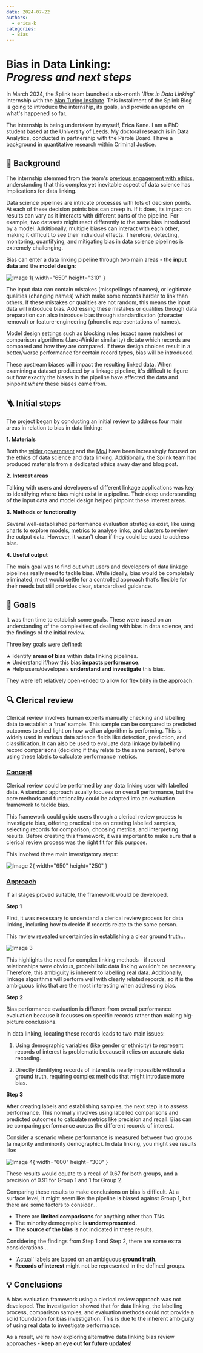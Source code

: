 ```yaml
---
date: 2024-07-22
authors:
  - erica-k
categories:
  - Bias
---
```


# Bias in Data Linking:<br>_Progress and next steps_

In March 2024, the Splink team launched a six-month _'Bias in Data Linking'_ internship with the [Alan Turing Institute](https://www.turing.ac.uk). This installment of the Splink Blog is going to introduce the internship, its goals, and provide an update on what's happened so far.

<!-- more -->

The internship is being undertaken by myself, Erica Kane. I am a PhD student based at the University of Leeds. My doctoral research is in Data Analytics, conducted in partnership with the Parole Board. I have a background in quantitative research within Criminal Justice.

## 📝 Background

The internship stemmed from the team's [previous engagement with ethics](https://moj-analytical-services.github.io/splink/blog/2024/01/23/ethics-in-data-linking.html), understanding that this complex yet inevitable aspect of data science has implications for data linking. 

Data science pipelines are intricate processes with lots of decision points. At each of these decision points bias can creep in. If it does, its impact on results can vary as it interacts with different parts of the pipeline. For example, two datasets might react differently to the same bias introduced by a model. Additionally, multiple biases can interact with each other, making it difficult to see their individual effects. Therefore, detecting, monitoring, quantifying, and mitigating bias in data science pipelines is extremely challenging.

Bias can enter a data linking pipeline through two main areas - the **input data** and the **model design**: 

![Image 1](./img/bias_chart.png){ width="650" height="310" }

The input data can contain mistakes (misspellings of names), or legitimate qualities (changing names) which make some records harder to link than others. If these mistakes or qualities are not random, this means the input data will introduce bias. Addressing these mistakes or qualities through data preparation can also introduce bias through standardisation (character removal) or feature-engineering (phonetic representations of names).

Model design settings such as blocking rules (exact name matches) or comparison algorithms (Jaro-Winkler similarity) dictate which records are compared and how they are compared. If these design choices result in a better/worse performance for certain record types, bias will be introduced.

These upstream biases will impact the resulting linked data. When examining a dataset produced by a linkage pipeline, it's difficult to figure out _how_ exactly the biases in the pipeline have affected the data and pinpoint _where_ these biases came from.

## 🪜 Initial steps

The project began by conducting an initial review to address four main areas in relation to bias in data linking: 

**1. Materials**

Both the [wider government](https://www.gov.uk/government/collections/algorithmic-transparency-recording-standard-hub) and the [MoJ](https://www.turing.ac.uk/research/research-projects/building-ethical-framework-data-science-and-ai-criminal-justice-system) have been increasingly focused on the ethics of data science and data linking. Additionally, the Splink team had produced materials from a dedicated ethics away day and blog post. 

**2. Interest areas**

Talking with users and developers of different linkage applications was key to identifying where bias might exist in a pipeline. Their deep understanding of the input data and model design helped pinpoint these interest areas.

**3. Methods or functionality**

Several well-established performance evaluation strategies exist, like using [charts](https://moj-analytical-services.github.io/splink/topic_guides/evaluation/model.html) to explore models, [metrics](https://moj-analytical-services.github.io/splink/topic_guides/evaluation/edge_metrics.html) to analyse links, and [clusters](https://moj-analytical-services.github.io/splink/topic_guides/evaluation/clusters/overview.html) to review the output data. However, it wasn't clear if they could be used to address bias. 

**4. Useful output**

The main goal was to find out what users and developers of data linkage pipelines really need to tackle bias. While ideally, bias would be completely eliminated, most would settle for a controlled approach that’s flexible for their needs but still provides clear, standardised guidance.

## 🎯 Goals

It was then time to establish some goals. These were based on an understanding of the complexities of dealing with bias in data science, and the findings of the initial review. 

Three key goals were defined: 

<span style="font-size: 0.8em;">&#9733;</span> Identify **areas of bias** within data linking pipelines.  
<span style="font-size: 0.8em;">&#9733;</span> Understand if/how this bias **impacts performance**.   
<span style="font-size: 0.8em;">&#9733;</span> Help users/developers **understand and investigate** this bias. 

They were left relatively open-ended to allow for flexibility in the approach.  

## 🔍 Clerical review

Clerical review involves human experts manually checking and labelling data to establish a 'true' sample. This sample can be compared to predicted outcomes to shed light on how well an algorithm is performing. This is widely used in various data science fields like detection, prediction, and classification. It can also be used to evaluate data linkage by labelling record comparisons (deciding if they relate to the same person), before using these labels to calculate performance metrics. 

### <u>Concept</u>

Clerical review could be performed by any data linking user with labelled data. A standard approach usually focuses on overall performance, but the core methods and functionality could be adapted into an evaluation framework to tackle bias.

This framework could guide users through a clerical review process to investigate bias, offering practical tips on creating labelled samples, selecting records for comparison, choosing metrics, and interpreting results. Before creating this framework, it was important to make sure that a clerical review process was the right fit for this purpose.

This involved three main investigatory steps:

![Image 2](./img/process_flow.png){ width="650" height="250" }

### <u>Approach</u>

If all stages proved suitable, the framework would be developed.

**Step 1**

First, it was necessary to understand a clerical review process for data linking, including how to decide if records relate to the same person.

This review revealed uncertainties in establishing a clear ground truth...

![Image 3](./img/record_eg.png)

 This highlights the need for complex linking methods - if record relationships were obvious, probabilistic data linking wouldn't be necessary. Therefore, this ambiguity is inherent to labelling real data. Additionally, linkage algorithms will perform well with clearly related records, so it is the ambiguous links that are the most interesting when addressing bias. 

**Step 2**

Bias performance evaluation is different from overall performance evaluation because it focusses on specific records rather than making big-picture conclusions.

In data linking, locating these records leads to two main issues:

1. Using demographic variables (like gender or ethnicity) to represent records of interest is problematic because it relies on accurate data recording.  

2. Directly identifying records of interest is nearly impossible without a ground truth, requiring complex methods that might introduce more bias.

**Step 3**

After creating labels and establishing samples, the next step is to assess performance. This normally involves using labelled comparisons and predicted outcomes to calculate metrics like precision and recall. Bias can be comparing performance across the different records of interest.  

Consider a scenario where performance is measured between two groups (a majority and minority demographic). In data linking, you might see results like:

![Image 4](./img/confusion_matrix_eg.png){ width="600" height="300" }

These results would equate to a recall of 0.67 for both groups, and a precision of 0.91 for Group 1 and 1 for Group 2. 

Comparing these results to make conclusions on bias is difficult. At a surface level, it might seem like the pipeline is biased against Group 1, but there are some factors to consider...

- There are **limited comparisons** for anything other than TNs. 
- The minority demographic is **underrepresented**. 
- The **source of the bias** is not indicated in these results.

Considering the findings from Step 1 and Step 2, there are some extra considerations... 

- 'Actual' labels are based on an ambiguous **ground truth**.
- **Records of interest** might not be represented in the defined groups. 

## 💡 Conclusions 

A bias evaluation framework using a clerical review approach was not developed. The investigation showed that for data linking, the labelling process, comparison samples, and evaluation methods could not provide a solid foundation for bias investigation. This is due to the inherent ambiguity of using real data to investigate performance. 

As a result, we're now exploring alternative data linking bias review approaches - **keep an eye out for future updates**!



